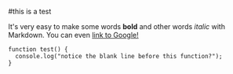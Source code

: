 #this is a test 

It's very easy to make some words **bold** and other words *italic* with Markdown. You can even [link to Google!](http://google.com)


```
function test() {
  console.log("notice the blank line before this function?");
}
```
